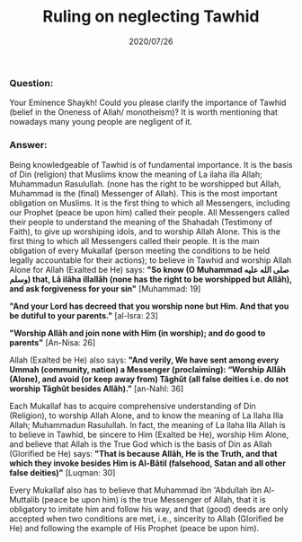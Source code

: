 ﻿---
layout: post
title: "Ruling on neglecting Tawhid"
publisher: "alsalafiyyah@icloud.com"
source: Majmu' Fatawa 28/184
category: [tawhid,fatwas,manhaj]
hijri: Dhul-Hijjah 5, 1441
date: 2020/07/26
excerpt: Being knowledgeable of Tawhid is of fundamental importance. It is the basis of Din (religion) that Muslims know the meaning of La ilaha illa Allah; Muhammadun Rasulullah. (none has the right to be worshipped but Allah, Muhammad is the (final) Messenger of Allah).
shaykhs: Shaykh Ibn Baz
---

### Question: 
Your Eminence Shaykh! Could you please clarify the importance of Tawhid (belief in the Oneness of Allah/ monotheism)? It is worth mentioning that nowadays many young people are negligent of it. 

### Answer:
Being knowledgeable of Tawhid is of fundamental importance. It is the basis of Din (religion) that Muslims know the meaning of La ilaha illa Allah; Muhammadun Rasulullah. (none has the right to be worshipped but Allah, Muhammad is the (final) Messenger of Allah). This is the most important obligation on Muslims. It is the first thing to which all Messengers, including our Prophet (peace be upon him) called their people. All Messengers called their people to understand the meaning of the Shahadah (Testimony of Faith), to give up worshiping idols, and to worship Allah Alone. This is the first thing to which all Messengers called their people. It is the main obligation of every Mukallaf (person meeting the conditions to be held legally accountable for their actions); to believe in Tawhid and worship Allah Alone for Allah (Exalted be He) says: **"So know (O Muhammad صلى الله عليه وسلم) that, Lâ ilâha illallâh (none has the right to be worshipped but Allâh), and ask forgiveness for your sin"** [Muhammad: 19] 

**"And your Lord has decreed that you worship none but Him. And that you be dutiful to your parents."** [al-Isra: 23]

**"Worship Allâh and join none with Him (in worship); and do good to parents"** [An-Nisa: 26] 

Allah (Exalted be He) also says: **"And verily, We have sent among every Ummah (community, nation) a Messenger (proclaiming): “Worship Allâh (Alone), and avoid (or keep away from) Tâghût (all false deities i.e. do not worship Tâghût besides Allâh).”** [an-Nahl: 36]

Each Mukallaf has to acquire comprehensive understanding of Din (Religion), to worship Allah Alone, and to know the meaning of La Ilaha Illa Allah; Muhammadun Rasulullah. In fact, the meaning of La Ilaha Illa Allah is to believe in Tawhid, be sincere to Him (Exalted be He), worship Him Alone, and believe that Allah is the True God which is the basis of Din as Allah (Glorified be He) says: **"That is because Allâh, He is the Truth, and that which they invoke besides Him is Al-Bâtil (falsehood, Satan and all other false deities)"** [Luqman: 30] 

Every Mukallaf also has to believe that Muhammad ibn 'Abdullah ibn Al-Muttalib (peace be upon him) is the true Messenger of Allah, that it is obligatory to imitate him and follow his way, and that (good) deeds are only accepted when two conditions are met, i.e., sincerity to Allah (Glorified be He) and following the example of His Prophet (peace be upon him).
